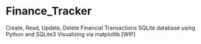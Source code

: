 # Finance_Tracker

Create, Read, Update, Delete Financial Transactions
SQLite database using Python and SQLite3
Visualizing via matplotlib [WIP]
